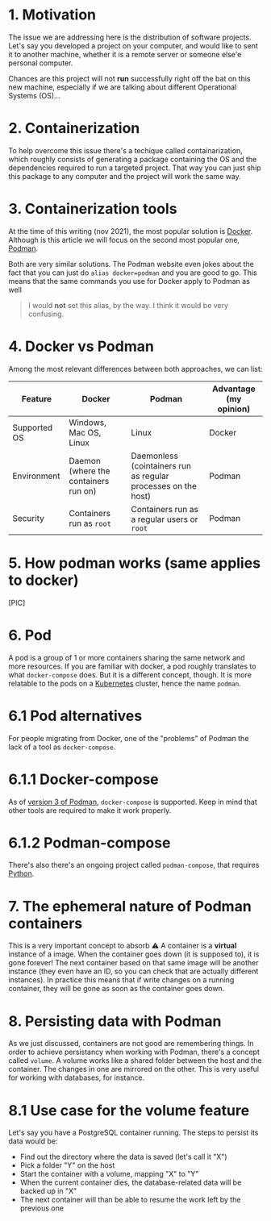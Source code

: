 # 1. Motivation
The issue we are addressing here is the distribution of software projects. Let's say you developed a project on your computer, and would like to sent it to another machine, whether it is a remote server or someone else'e personal computer. 

Chances are this project will not **run** successfully right off the bat on this new machine, especially if we are talking about different Operational Systems (OS)... 

# 2. Containerization
To help overcome this issue there's a techique called containarization, which roughly consists of generating a package containing the OS and the dependencies required to run a targeted project. That way you can just ship this package to any computer and the project will work the same way.

# 3. Containerization tools
At the time of this writing (nov 2021), the most popular solution is [Docker](https://www.docker.com/). Although is this article we will focus on the second most popular one, [Podman](https://podman.io/).

Both are very similar solutions. The Podman website even jokes about the fact that you can just do `alias docker=podman` and you are good to go. This means that the same commands you use for Docker apply to Podman as well

>I would **not** set this alias, by the way. I think it would be very confusing.

# 4. Docker vs Podman
Among the most relevant differences between both approaches, we can list:

|Feature  |Docker  |Podman|Advantage (my opinion)|
|--|--|--|--|
|Supported OS |Windows, Mac OS, Linux  |Linux|Docker
|Environment|Daemon (where the containers run on)|Daemonless (cointainers run as regular processes on the host)|Podman
|Security |Containers run as `root`|Containers run as a regular users or `root`|Podman

# 5. How podman works (same applies to docker)
[PIC]
# 6. Pod
A pod is a group of 1 or more containers sharing the same network and more resources. 
If you are familiar with docker, a pod roughly translates to what `docker-compose` does. But it is a different concept, though. It is more relatable to the pods on a [Kubernetes](https://kubernetes.io/) cluster, hence the name `podman`.

# 6.1 Pod alternatives
For people migrating from Docker, one of the "problems" of Podman the lack of a tool as `docker-compose`.

# 6.1.1 Docker-compose
 As of [version 3 of Podman]((https://www.redhat.com/sysadmin/podman-docker-compose)), `docker-compose` is supported. Keep in mind that other tools are required to make it work properly.

# 6.1.2 Podman-compose

There's also there's an ongoing project called `podman-compose`, that requires [Python](https://github.com/containers/podman-compose).

# 7. The ephemeral nature of Podman containers
This is a very important concept to absorb :warning:
A container is a **virtual** instance of a image. When the container goes down (it is supposed to), it is gone forever! The next container based on that same image will be another instance (they even have an ID, so you can check that are actually different instances).
In practice this means that if write changes on a running container, they will be gone as soon as the container goes down.

# 8. Persisting data with Podman
As we just discussed, containers are not good are remembering things. In order to achieve persistancy when working with Podman, there's a concept called `volume`.
A volume works like a shared folder between the host and the container. The changes in one are mirrored on the other. This is very useful for working with databases, for instance. 
# 8.1 Use case for the volume feature
Let's say you have a PostgreSQL container running. The steps to persist its data would be:
* Find out the directory where the data is saved (let's call it "X")
* Pick a folder "Y" on the host
* Start the container with a volume, mapping "X" to "Y"
* When the current container dies, the database-related data will be backed up in "X"
* The next container will than be able to resume the work left by the previous one

